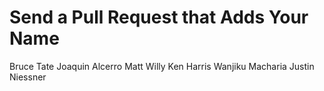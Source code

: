 # Send a Pull Request that Adds Your Name

Bruce Tate
Joaquin Alcerro
Matt Willy
Ken Harris
Wanjiku Macharia
Justin Niessner